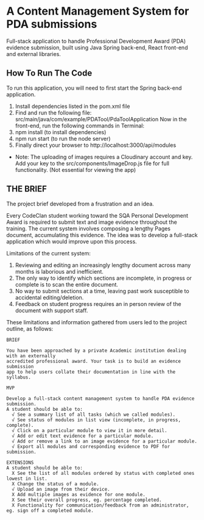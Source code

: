 # A Content Management System for PDA submissions
Full-stack application to handle Professional Development Award (PDA) evidence submission, built using Java Spring back-end, React front-end and external libraries.

## How To Run The Code

To run this application, you will need to first start the Spring back-end application.
1. Install dependencies listed in the pom.xml file
2. Find and run the following file: src/main/java/com/example/PDATool/PdaToolApplication
Now in the front-end, run the following commands in Terminal:
3. npm install (to install dependencies)
4. npm run start (to run the node server)
5. Finally direct your browser to http://localhost:3000/api/modules

- Note: The uploading of images requires a Cloudinary account and key. Add your key to the src/components/ImageDrop.js file for full functionality. (Not essential for viewing the app)

## THE BRIEF

The project brief developed from a frustration and an idea.

Every CodeClan student working toward the SQA Personal Development Award is required to submit text and image evidence throughout the training. The current system involves composing a lengthy Pages document, accumulating this evidence. The idea was to develop a full-stack application which would improve upon this process.

Limitations of the current system:
1. Reviewing and editing an increasingly lengthy document across many months is laborious and inefficient.
2. The only way to identify which sections are incomplete, in progress or complete is to scan the entire document.
3. No way to submit sections at a time, leaving past work susceptible to accidental editing/deletion.
4. Feedback on student progress requires an in person review of the document with support staff.

These limitations and information gathered from users led to the project outline, as follows:
```
BRIEF

You have been approached by a private Academic institution dealing with an externally
accredited professional award. Your task is to build an evidence submission
app to help users collate their documentation in line with the syllabus.

MVP

Develop a full-stack content management system to handle PDA evidence submission.
A student should be able to:
  √ See a summary list of all tasks (which we called modules).
  √ See status of modules in list view (incomplete, in progress, complete).
  √ Click on a particular module to view it in more detail.
  √ Add or edit text evidence for a particular module.
  √ Add or remove a link to an image evidence for a particular module.
  √ Export all modules and corresponding evidence to PDF for submission.

EXTENSIONS
A student should be able to:
  X See the list of all modules ordered by status with completed ones lowest in list.
  X Change the status of a module.
  √ Upload an image from their device.
  X Add multiple images as evidence for one module.
  X See their overall progress, eg. percentage completed.
  X Functionality for communication/feedback from an administrator, eg. sign off a completed module.

```
